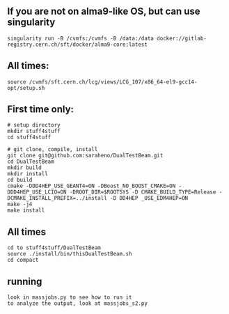 ## If you are not on alma9-like OS, but can use singularity
```
singularity run -B /cvmfs:/cvmfs -B /data:/data docker://gitlab-registry.cern.ch/sft/docker/alma9-core:latest
```

## All times:
```
source /cvmfs/sft.cern.ch/lcg/views/LCG_107/x86_64-el9-gcc14-opt/setup.sh
```

## First time only:
```
# setup directory
mkdir stuff4stuff
cd stuff4stuff

# git clone, compile, install
git clone git@github.com:saraheno/DualTestBeam.git
cd DualTestBeam
mkdir build
mkdir install
cd build
cmake -DDD4HEP_USE_GEANT4=ON -DBoost_NO_BOOST_CMAKE=ON -DDD4HEP_USE_LCIO=ON -DROOT_DIR=$ROOTSYS -D CMAKE_BUILD_TYPE=Release -DCMAKE_INSTALL_PREFIX=../install -D DD4HEP _USE_EDM4HEP=ON 
make -j4
make install
```

## All times
```
cd to stuff4stuff/DualTestBeam	
source ./install/bin/thisDualTestBeam.sh
cd compact
```

## running
```
look in massjobs.py to see how to run it
to analyze the output, look at massjobs_s2.py
```
